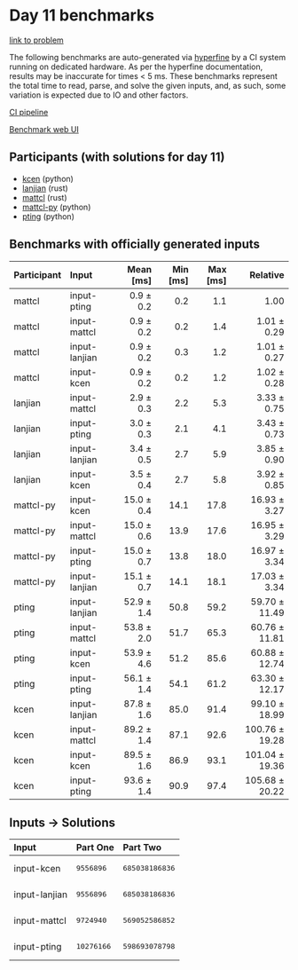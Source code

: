 # Day 11 benchmarks

[link to problem](https://adventofcode.com/2023/day/11)

The following benchmarks are auto-generated via
[hyperfine](https://github.com/sharkdp/hyperfine) by a CI system running on
dedicated hardware. As per the hyperfine documentation, results may be
inaccurate for times < 5 ms. These benchmarks represent the total time to read,
parse, and solve the given inputs, and, as such, some variation is expected due
to IO and other factors.

[CI pipeline](http://ci.papercode.net:8080/teams/main/pipelines/aoc2023)

[Benchmark web UI](https://aoc.ancalagon.black)


## Participants (with solutions for day 11)

- [kcen](https://github.com/kcen/aoc2023) (python)
- [lanjian](https://github.com/lanjian/aoc-2023) (rust)
- [mattcl](https://github.com/mattcl/aoc2023) (rust)
- [mattcl-py](https://github.com/mattcl/aoc2023-py) (python)
- [pting](https://github.com/pting/aoc2023) (python)


## Benchmarks with officially generated inputs

| Participant | Input | Mean [ms] | Min [ms] | Max [ms] | Relative |
|:---|:---|---:|---:|---:|---:|
| mattcl | input-pting | 0.9 ± 0.2 | 0.2 | 1.1 | 1.00 |
| mattcl | input-mattcl | 0.9 ± 0.2 | 0.2 | 1.4 | 1.01 ± 0.29 |
| mattcl | input-lanjian | 0.9 ± 0.2 | 0.3 | 1.2 | 1.01 ± 0.27 |
| mattcl | input-kcen | 0.9 ± 0.2 | 0.2 | 1.2 | 1.02 ± 0.28 |
| lanjian | input-mattcl | 2.9 ± 0.3 | 2.2 | 5.3 | 3.33 ± 0.75 |
| lanjian | input-pting | 3.0 ± 0.3 | 2.1 | 4.1 | 3.43 ± 0.73 |
| lanjian | input-lanjian | 3.4 ± 0.5 | 2.7 | 5.9 | 3.85 ± 0.90 |
| lanjian | input-kcen | 3.5 ± 0.4 | 2.7 | 5.8 | 3.92 ± 0.85 |
| mattcl-py | input-kcen | 15.0 ± 0.4 | 14.1 | 17.8 | 16.93 ± 3.27 |
| mattcl-py | input-mattcl | 15.0 ± 0.6 | 13.9 | 17.6 | 16.95 ± 3.29 |
| mattcl-py | input-pting | 15.0 ± 0.7 | 13.8 | 18.0 | 16.97 ± 3.34 |
| mattcl-py | input-lanjian | 15.1 ± 0.7 | 14.1 | 18.1 | 17.03 ± 3.34 |
| pting | input-lanjian | 52.9 ± 1.4 | 50.8 | 59.2 | 59.70 ± 11.49 |
| pting | input-mattcl | 53.8 ± 2.0 | 51.7 | 65.3 | 60.76 ± 11.81 |
| pting | input-kcen | 53.9 ± 4.6 | 51.2 | 85.6 | 60.88 ± 12.74 |
| pting | input-pting | 56.1 ± 1.4 | 54.1 | 61.2 | 63.30 ± 12.17 |
| kcen | input-lanjian | 87.8 ± 1.6 | 85.0 | 91.4 | 99.10 ± 18.99 |
| kcen | input-mattcl | 89.2 ± 1.4 | 87.1 | 92.6 | 100.76 ± 19.28 |
| kcen | input-kcen | 89.5 ± 1.6 | 86.9 | 93.1 | 101.04 ± 19.36 |
| kcen | input-pting | 93.6 ± 1.4 | 90.9 | 97.4 | 105.68 ± 20.22 |


## Inputs -> Solutions

| Input | Part One | Part Two |
|:---|:---|:---|
|input-kcen|<pre>9556896</pre>|<pre>685038186836</pre>|
|input-lanjian|<pre>9556896</pre>|<pre>685038186836</pre>|
|input-mattcl|<pre>9724940</pre>|<pre>569052586852</pre>|
|input-pting|<pre>10276166</pre>|<pre>598693078798</pre>|